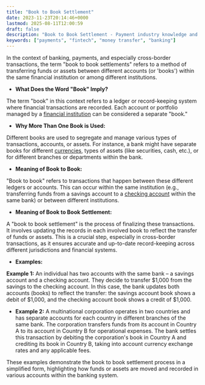 ```yaml
---
title: "Book to Book Settlement"
date: 2023-11-23T20:14:46+0000
lastmod: 2025-08-11T12:00:59
draft: false
description: "Book to Book Settlement - Payment industry knowledge and insights"
keywords: ["payments", "fintech", "money transfer", "banking"]
---
```


In the context of banking, payments, and especially cross-border transactions, the term "book to book settlements" refers to a method of transferring funds or assets between different accounts (or 'books') within the same financial institution or among different institutions.

- **What Does the Word "Book" Imply?**

The term "book" in this context refers to a ledger or record-keeping system where financial transactions are recorded. Each account or portfolio managed by a [financial institution](https://faisalkhanllc.xyz/resources/payments-wiki/f/financial-institution-fi/) can be considered a separate "book."

- **Why More Than One Book is Used:**

Different books are used to segregate and manage various types of transactions, accounts, or assets. For instance, a bank might have separate books for different [currencies](https://faisalkhanllc.xyz/resources/payments-wiki/c/currency/), types of assets (like securities, cash, etc.), or for different branches or departments within the bank.

- **Meaning of Book to Book:**

"Book to book" refers to transactions that happen between these different ledgers or accounts. This can occur within the same institution (e.g., transferring funds from a savings account to a [checking account](https://faisalkhanllc.xyz/resources/payments-wiki/c/checking-account/) within the same bank) or between different institutions.

- **Meaning of Book to Book Settlement:**

A "book to book settlement" is the process of finalizing these transactions. It involves updating the records in each involved book to reflect the transfer of funds or assets. This is a crucial step, especially in cross-border transactions, as it ensures accurate and up-to-date record-keeping across different jurisdictions and financial systems.

- **Examples:**

**Example 1:** An individual has two accounts with the same bank – a savings account and a checking account. They decide to transfer $1,000 from the savings to the checking account. In this case, the bank updates both accounts (books) to reflect the transfer: the savings account book shows a debit of $1,000, and the checking account book shows a credit of $1,000.

- **Example 2:** A multinational corporation operates in two countries and has separate accounts for each country in different branches of the same bank. The corporation transfers funds from its account in Country A to its account in Country B for operational expenses. The bank settles this transaction by debiting the corporation's book in Country A and crediting its book in Country B, taking into account currency exchange rates and any applicable fees.

These examples demonstrate the book to book settlement process in a simplified form, highlighting how funds or assets are moved and recorded in various accounts within the banking system.